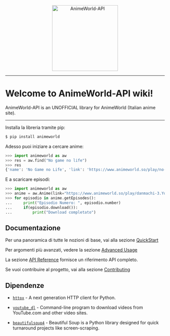 <p align="center" style="margin: 0 0 10px">
  <img height="208" src="../static/img/AnimeWorld-API.png" alt='AnimeWorld-API'>
</p>

---

# Welcome to AnimeWorld-API wiki!

AnimeWorld-API is an UNOFFICIAL library for AnimeWorld (Italian anime site).

---

Installa la libreria tramite pip: 
```bash
$ pip install animeworld
```

Adesso puoi iniziare a cercare anime:
```python
>>> import animeworld as aw
>>> res = aw.find("No game no life")
>>> res
{'name': 'No Game no Life', 'link': 'https://www.animeworld.so/play/no-game-no-life.IJUH1', ...}
```

E a scaricare episodi:
```python
>>> import animeworld as aw
>>> anime = aw.Anime(link="https://www.animeworld.so/play/danmachi-3.Ydt8-")
>>> for episodio in anime.getEpisodes():
...     print("Episodio Numero: ", episodio.number)
...     if(episodio.download()):
...         print("Download completato")
```

## Documentazione

Per una panoramica di tutte le nozioni di base, vai alla sezione [QuickStart](usage/quickstart.md)

Per argomenti più avanzati, vedere la sezione [Advanced Usage](usage/advanced.md)

La sezione [API Reference](api-reference/developer-interface.md) fornisce un riferimento API completo.

Se vuoi contribuire al progetto, vai alla sezione [Contributing](community/contributing.md)

## Dipendenze

- [`httpx`](https://github.com/encode/httpx) - A next generation HTTP client for Python.

- [`youtube_dl`](https://github.com/ytdl-org/youtube-dl) - Command-line program to download videos from YouTube.com and other video sites.

- [`beautifulsoup4`](https://www.crummy.com/software/BeautifulSoup/bs4/doc/) - Beautiful Soup is a Python library designed for quick turnaround projects like screen-scraping.
